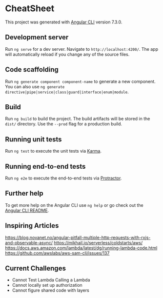 # CheatSheet

This project was generated with [Angular CLI](https://github.com/angular/angular-cli) version 7.3.0.

## Development server

Run `ng serve` for a dev server. Navigate to `http://localhost:4200/`. The app will automatically reload if you change any of the source files.

## Code scaffolding

Run `ng generate component component-name` to generate a new component. You can also use `ng generate directive|pipe|service|class|guard|interface|enum|module`.

## Build

Run `ng build` to build the project. The build artifacts will be stored in the `dist/` directory. Use the `--prod` flag for a production build.

## Running unit tests

Run `ng test` to execute the unit tests via [Karma](https://karma-runner.github.io).

## Running end-to-end tests

Run `ng e2e` to execute the end-to-end tests via [Protractor](http://www.protractortest.org/).

## Further help

To get more help on the Angular CLI use `ng help` or go check out the [Angular CLI README](https://github.com/angular/angular-cli/blob/master/README.md).

## Inspiring Articles
https://blog.novanet.no/angular-pitfall-multiple-http-requests-with-rxjs-and-observable-async/
https://mikhail.io/serverless/coldstarts/aws/
https://docs.aws.amazon.com/lambda/latest/dg/running-lambda-code.html
https://github.com/awslabs/aws-sam-cli/issues/137

## Current Challenges
- Cannot Test Lambda Calling a Lambda
- Cannot locally set up authorization
- Cannot figure shared code with layers
